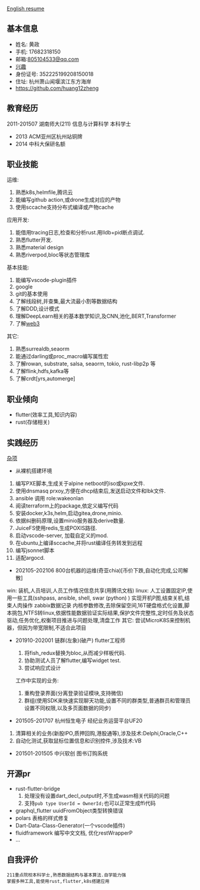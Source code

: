 [English resume](resume_html-en.md)
## 基本信息
+ 姓名: 黄政
+ 手机: 17682318150
+ 邮箱:805104533@qq.com
+ [兴趣](Interests.md)
+ 身份证号: 352225199208150018
+ 住址: 杭州萧山闻堰滨江东方海岸
+ https://github.com/huang12zheng

## 教育经历
2011-201507 湖南师大(211) 信息与计算科学 本科学士
* 2013 ACM亚州区杭州站铜牌
* 2014 中科大保研名额



## 职业技能
运维:
1. 熟悉k8s,helmfile,腾讯云
2. 能编写github action,或drone生成对应的产物
3. 使用sccache支持分布式编译或产物cache

应用开发:
1. 能借用tracing日志,检查和分析rust.用lldb+pid断点调试.
2. 熟悉flutter开发.
3. 熟悉material design
4. 熟悉riverpod,bloc等状态管理库


基本技能:
1. 能编写vscode-plugin插件
2. google
3. git的基本使用
4. 了解线段树,并查集,最大流最小割等数据结构
5. 了解DDD,设计模式
6. 理解DeepLearn相关的基本数学知识,及CNN,池化,BERT,Transformer
7. 了解[web3](system/web3.md)

其它:
1. 熟悉surrealdb,seaorm
2. 能通过darling或proc_macro编写属性宏
3. 了解rowan, substrate, salsa, seaorm, tokio, rust-libp2p 等
4. 了解flink,hdfs,kafka等
5. 了解crdt[yrs,automerge]

## 职业倾向

* flutter(效率工具,知识内容)
* rust(存储相关)

## 实践经历

[杂项](./miscellaneous-cn.md)

* 从裸机搭建环境
1. 编写PXE脚本,生成关于alpine netboot的iso或kpxe文件.
2. 使用dnsmasq prxoy,方便在dhcp结束后,发送启动文件和lbk文件.
3. ansible 调用 role:wakeonlan
4. 阅读terraform上的package,依定义编写代码
5. 安装docker,k3s,helm,启动gitea,drone,minio.
6. 依据纠删码原理,设置minio服务器及derive数量.
7. JuiceFS使用redis,生成POXIS路径.
8. 启动vscode-server, 加载自定义的mod.
9. 在ubuntu上编译sccache,并将rust编译任务转发到远程
10. 编写jsonnet脚本
11. 适配argocd.

* 202105-202106 800台机器的运维(奇亚chia)[币价下跌,自动化完成,公司解散]

win:
    装机,人员培训,人员工作情况信息共享(用腾讯文档)
linux:
    人工设置固定IP,使用一些工具(sshpass, ansible, shell, swar (python) ) 实现开机P图,结束关机,结束人肉操作
    zabbix数据记录
    内核参数修改,去除保留空间,16T硬盘格式化设置,脚本挑包,NTFS转linux,依据性能数据验证实际结果,保护文件完整性,定时任务及状态驱动,任务优化,权衡项目推进与问题处理,清盘工作
其它:
    尝试MicroK8S来控制机器，但因为带宽限制,不适合此项目


* 201910-202001 链群(左象)(破产) flutter工程师

  1. 将fish_redux替换为bloc,从而减少样板代码.
  2. 协助测试人员了解flutter,编写widget test.
  3. 尝试响应式设计

  工作中实现的业务:
  1. 重构登录界面(分离登录验证模块,支持微信)
  2. 群组(使用SDK来快速实现聊天功能,设置不同的群类型,普通群员和管理员设置不同权限,以及多页面数据的同步)

* 201505-201707 杭州恒生电子 经纪业务运营平台UF20

1. 清算相关的业务(新股IPO,质押回购,港股通等),涉及技术:Delphi,Oracle,C++
2. 自动化测试,获取鼠标位置信息和识别控件,涉及技术:VB

* 201501-201505 中兴软创 图书订购系统


## 开源pr
* rust-flutter-bridge
  1. 处理没有设置dart_decl_output时,不生成wasm相关代码的问题
  2. 支持`pub type UserId = OwnerId;`也可以正常生成ffi代码
* graphql_flutter
  uuidFromObject类型转换错误
* polars
  表格的样式修复
* Dart-Data-Class-Generator(一个vscode插件)
* fluidframework
  编写中文文档,
  优化restWrapperP
* ...

## 自我评价
```
211重点院校本科学士,熟悉数据结构与基本算法.自学能力强
掌握多种工具,能使用rust,flutter,k8s搭建应用
```
